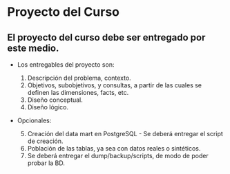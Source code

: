 # Proyecto del Curso

## El proyecto del curso debe ser entregado por este medio.

* Los entregables del proyecto son:
  1. Descripción del problema, contexto.
  2. Objetivos, subobjetivos, y consultas, a partir de las cuales se definen las dimensiones, facts, etc.
  3. Diseño conceptual.
  4. Diseño lógico.

* Opcionales:

  5. Creación del data mart en PostgreSQL - Se deberá entregar el script de creación.
  6. Población de las tablas, ya sea con datos reales o sintéticos. 
  7. Se deberá entregar el dump/backup/scripts, de modo de poder probar la BD.
 
